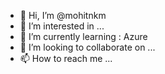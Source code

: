- 👋 Hi, I’m @mohitnkm
- 👀 I’m interested in ...
- 🌱 I’m currently learning : Azure
- 💞️ I’m looking to collaborate on ...
- 📫 How to reach me ...

<!---
mohitnkm/mohitnkm is a ✨ special ✨ repository because its `README.md` (this file) appears on your GitHub profile.
You can click the Preview link to take a look at your changes.
--->
